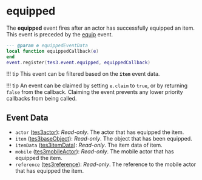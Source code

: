 # equipped
<div class="search_terms" style="display: none">equipped</div>

<!---
	This file is autogenerated. Do not edit this file manually. Your changes will be ignored.
	More information: https://github.com/MWSE/MWSE/tree/master/docs
-->

The **equipped** event fires after an actor has successfully equipped an item. This event is preceded by the [equip](https://mwse.github.io/MWSE/events/equip) event.

```lua
--- @param e equippedEventData
local function equippedCallback(e)
end
event.register(tes3.event.equipped, equippedCallback)
```

!!! tip
	This event can be filtered based on the **`item`** event data.

!!! tip
	An event can be claimed by setting `e.claim` to `true`, or by returning `false` from the callback. Claiming the event prevents any lower priority callbacks from being called.

## Event Data

* `actor` ([tes3actor](../../types/tes3actor)): *Read-only*. The actor that has equipped the item.
* `item` ([tes3baseObject](../../types/tes3baseObject)): *Read-only*. The object that has been equipped.
* `itemData` ([tes3itemData](../../types/tes3itemData)): *Read-only*. The item data of item.
* `mobile` ([tes3mobileActor](../../types/tes3mobileActor)): *Read-only*. The mobile actor that has equipped the item.
* `reference` ([tes3reference](../../types/tes3reference)): *Read-only*. The reference to the mobile actor that has equipped the item.

